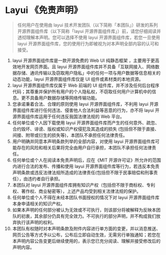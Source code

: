 # Layui 《免责声明》

> 任何用户在使用由 layui 技术开发团队（以下简称「本团队」）研发的系列开源界面组件库（以下简称「layui 开源界面组件库」）前，请您仔细阅读并透彻理解本声明。您可以选择不使用 layui 开源界面组件库，若您一旦使用 layui 开源界面组件库，您的使用行为即被视为对本声明全部内容的认可和接受。

1. layui 开源界面组件库是一款开源免费的 Web UI 纯静态框架 ，主要用于更高效地开发网页界面。且 layui 开源界面组件库并不具备「互联网接入、网络数据存储、通讯传输以及窃取用户隐私」中的任何一项与用户数据等信息相关的动态功能，layui 开源界面组件库仅是 UI 组件或素材类的本地资源。
2. layui 开源界面组件库仅属于 Web 前端的 UI 组件库，并不涉及任何后台程序代码；其尊重并保护所有用户的个人隐私权，不窃取任何用户计算机中的信息。更不具备用户数据存储等网络传输功能。
3. 您承诺秉着合法、合理的原则使用 layui 开源界面组件库，不利用 layui 开源界面组件库进行任何违法、侵害他人合法利益等恶意的行为，亦不将 layui 开源界面组件库运用于任何违反我国法律法规的 Web 平台。
4. 任何单位或个人因下载使用 layui 开源界面组件库而产生的任何意外、疏忽、合约毁坏、诽谤、版权或知识产权侵犯及其造成的损失 (包括但不限于直接、间接、附带或衍生的损失等)，本团队不承担任何法律责任。
5. 用户明确并同意本声明条款列举的全部内容，对使用 layui 开源界面组件库可能存在的风险和相关后果将完全由用户自行承担，本团队不承担任何法律责任。
6. 任何单位或个人在阅读本免责声明后，应在《MIT 开源许可证》所允许的范围内进行合法的发布、传播和使用 layui 开源界面组件库等行为，若违反本免责声明条款或违反法律法规所造成的法律责任(包括但不限于民事赔偿和刑事责任），由违约者自行承担。
7. 本团队对 layui 开源界面组件库拥有知识产权（包括但不限于商标权、专利权、著作权、商业秘密等），上述产品均受到相关法律法规的保护。
8. 任何单位或个人不得在未经本团队书面授权的情况下对 layui 开源界面组件库本身申请相关的知识产权。
9. 如果本声明的任何部分被认为无效或不可执行，则该部分将被解释为反映本团队的初衷，其余部分仍具有完全效力。不可执行的部分声明，并不构成我们放弃执行该声明的权利。
10. 本团队有权随时对本声明条款及附件内容进行单方面的变更，并以消息推送、网页公告等方式予以公布，公布后立即自动生效，无需另行单独通知；若您在本声明内容公告变更后继续使用的，表示您已充分阅读、理解并接受修改后的声明内容。